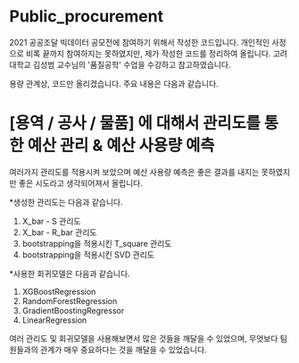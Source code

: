 # Public_procurement
2021 공공조달 빅데이터 공모전에 참여하기 위해서 작성한 코드입니다.
개인적인 사정으로 비록 끝까지 참여하지는 못하였지만, 제가 작성한 코드를 정리하여 올립니다.
고려대학교 김성범 교수님의 '품질공학' 수업을 수강하고 참고하였습니다.

용량 관계상, 코드만 올리겠습니다.
주요 내용은 다음과 같습니다.

# [용역 / 공사 / 물품] 에 대해서 관리도를 통한 예산 관리 & 예산 사용량 예측
여러가지 관리도를 적용시켜 보았으며 예산 사용량 예측은 좋은 결과를 내지는 못하였지만 좋은 시도라고 생각되어져서 올립니다.

*생성한 관리도는 다음과 같습니다.
1) X_bar - S 관리도
2) X_bar - R_bar 관리도
3) bootstrapping을 적용시킨 T_square 관리도
4) bootstrapping을 적용시킨 SVD 관리도

*사용한 회귀모델은 다음과 같습니다.
1) XGBoostRegression
2) RandomForestRegression
3) GradientBoostingRegressor
4) LinearRegression

여러 관리도 및 회귀모델을 사용해보면서 많은 것들을 깨달을 수 있었으며, 무엇보다 팀원들과의 관계가 매우 중요하다는 것을 깨달을 수 있었습니다.

